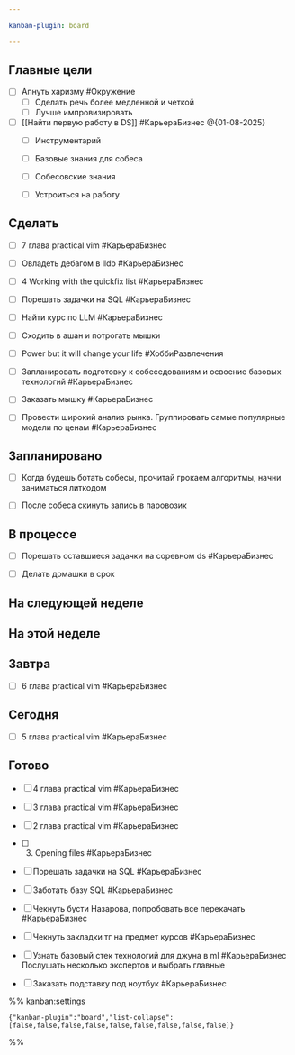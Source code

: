 ```yaml
---

kanban-plugin: board

---
```


## Главные цели

- [ ] Апнуть харизму  #Окружение
	- [ ] Сделать речь более медленной и четкой
	- [ ] Лучше импровизировать
- [ ] [[Найти первую работу в DS]] #КарьераБизнес  @{01-08-2025} 
	- [ ] Инструментарий
	- [ ] Базовые знания для собеса
	- [ ] Собесовские знания
	- [ ] Устроиться на работу


## Сделать

- [ ] 7 глава practical vim #КарьераБизнес
- [ ] Овладеть дебагом в lldb #КарьераБизнес
- [ ] 4 Working with the quickfix list #КарьераБизнес
- [ ] Порешать задачки на SQL #КарьераБизнес
- [ ] Найти курс по LLM #КарьераБизнес
- [ ] Сходить в ашан и потрогать мышки
- [ ] Power but it will change your life #ХоббиРазвлечения
- [ ] Запланировать подготовку к собеседованиям и освоение базовых технологий #КарьераБизнес
- [ ] Заказать мышку #КарьераБизнес
- [ ] Провести широкий анализ рынка. Группировать самые популярные модели по ценам #КарьераБизнес


## Запланировано

- [ ] Когда будешь ботать собесы, прочитай грокаем алгоритмы, начни заниматься литкодом
- [ ] После собеса скинуть запись в паровозик


## В процессе

- [ ] Порешать оставшиеся задачки на соревном ds #КарьераБизнес
- [ ] Делать домашки в срок


## На следующей неделе



## На этой неделе



## Завтра

- [ ] 6 глава practical vim #КарьераБизнес


## Сегодня

- [ ] 5 глава practical vim #КарьераБизнес


## Готово

- [ ] 4 глава practical vim #КарьераБизнес
- [ ] 3 глава practical vim #КарьераБизнес
- [ ] 2 глава practical vim #КарьераБизнес
- [ ] 3. Opening files #КарьераБизнес
- [ ] Порешать задачки на SQL #КарьераБизнес
- [ ] Заботать базу SQL #КарьераБизнес
- [ ] Чекнуть бусти Назарова, попробовать все перекачать #КарьераБизнес
- [ ] Чекнуть закладки тг на предмет курсов #КарьераБизнес
- [ ] Узнать базовый стек технологий для джуна в ml #КарьераБизнес 
	Послушать несколько экспертов и выбрать главные
- [ ] Заказать подставку под ноутбук #КарьераБизнес




%% kanban:settings
```
{"kanban-plugin":"board","list-collapse":[false,false,false,false,false,false,false,false,false]}
```
%%